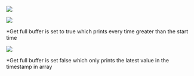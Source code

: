 ﻿![](https://lh5.googleusercontent.com/-ciJOfhPbXgcsXM0WJLpjXnhNYwf_lGZ76_DF8TxmACS1cyTa-eut1ta8uW04k0kKbdHTGJjoR1OdM92N0w2M7cuyC083RLYmJaKzzK7zygCT5ISVh7OARSpm8dJyIEFo5XheuaS)

![](https://lh4.googleusercontent.com/JrZ4DpFMYCiNqrN-6wi7rdidiWi7Bu9ExWhVHzM0V7n2ZfxIK8SXDEd5LkWkY-v9Jtk1mhrFk-BlDvlp57mjbz3R37aHljyLy8GulOf-bsIgKtdg2Nb1qTskqFbsJv3M7RbioOPe)

*Get full buffer is set to true which prints every time greater than the start time

![](https://lh6.googleusercontent.com/eUJql8s5LFIaaZ7vB5D3iUglYli8F2xH_8mz4xrQX3R_Wm5X4Oom4ISvx9ysiQ-IV3vANKBfE6IM6P4UX9GSIdbu553LBoNl7-A7X4v4UFNDpbPX4vu-tzx6RLl5ltl1dt40-TLP)

*Get full buffer is set false which only prints the latest value in the timestamp in array

